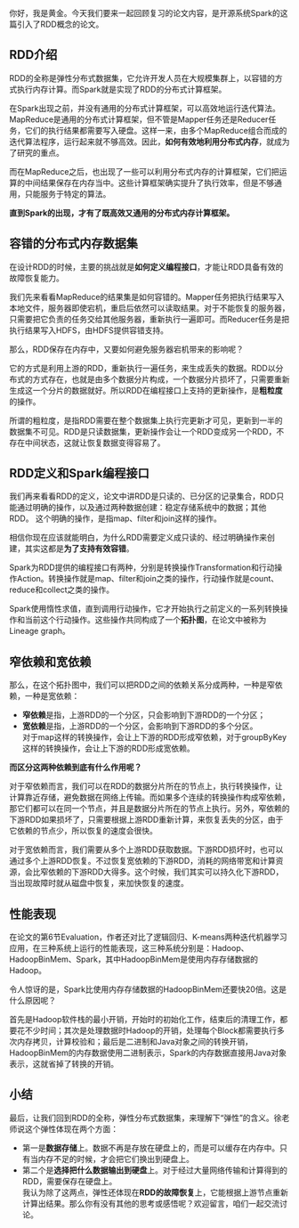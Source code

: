 你好，我是黄金。今天我们要来一起回顾复习的论文内容，是开源系统Spark的这篇引入了RDD概念的论文。

## RDD介绍

RDD的全称是弹性分布式数据集，它允许开发人员在大规模集群上，以容错的方式执行内存计算。而Spark就是实现了RDD的分布式计算框架。

在Spark出现之前，并没有通用的分布式计算框架，可以高效地运行迭代算法。MapReduce是通用的分布式计算框架，但不管是Mapper任务还是Reducer任务，它们的执行结果都需要写入硬盘。这样一来，由多个MapReduce组合而成的迭代算法程序，运行起来就不够高效。因此，**如何有效地利用分布式内存**，就成为了研究的重点。

而在MapReduce之后，也出现了一些可以利用分布式内存的计算框架，它们把运算的中间结果保存在内存当中。这些计算框架确实提升了执行效率，但是不够通用，只能服务于特定的算法。

**直到Spark的出现，才有了既高效又通用的分布式内存计算框架。**

## 容错的分布式内存数据集

在设计RDD的时候，主要的挑战就是**如何定义编程接口**，才能让RDD具备有效的故障恢复能力。

我们先来看看MapReduce的结果集是如何容错的。Mapper任务把执行结果写入本地文件，服务器即使宕机，重启后依然可以读取结果。对于不能恢复的服务器，只需要把它负责的任务交给其他服务器，重新执行一遍即可。而Reducer任务是把执行结果写入HDFS，由HDFS提供容错支持。

那么，RDD保存在内存中，又要如何避免服务器宕机带来的影响呢？

它的方式是利用上游的RDD，重新执行一遍任务，来生成丢失的数据。RDD以分布式的方式存在，也就是由多个数据分片构成，一个数据分片损坏了，只需要重新生成这一个分片的数据就好。所以RDD在编程接口上支持的更新操作，是**粗粒度**的操作。

所谓的粗粒度，是指RDD需要在整个数据集上执行完更新才可见，更新到一半的数据集不可见。RDD是只读数据集，更新操作会让一个RDD变成另一个RDD，不存在中间状态，这就让恢复数据变得容易了。

## RDD定义和Spark编程接口

我们再来看看RDD的定义，论文中讲RDD是只读的、已分区的记录集合，RDD只能通过明确的操作，以及通过两种数据创建：稳定存储系统中的数据；其他RDD。 这个明确的操作，是指map、filter和join这样的操作。

相信你现在应该就能明白，为什么RDD需要定义成只读的、经过明确操作来创建，其实这都是**为了支持有效容错**。

Spark为RDD提供的编程接口有两种，分别是转换操作Transformation和行动操作Action。转换操作就是map、filter和join之类的操作，行动操作就是count、reduce和collect之类的操作。

Spark使用惰性求值，直到调用行动操作，它才开始执行之前定义的一系列转换操作和当前这个行动操作。这些操作共同构成了一个**拓扑图**，在论文中被称为Lineage graph。

## 窄依赖和宽依赖

那么，在这个拓扑图中，我们可以把RDD之间的依赖关系分成两种，一种是窄依赖，一种是宽依赖：

- **窄依赖**是指，上游RDD的一个分区，只会影响到下游RDD的一个分区；
- **宽依赖**是指，上游RDD的一个分区，会影响到下游RDD的多个分区。  
  对于map这样的转换操作，会让上下游的RDD形成窄依赖，对于groupByKey这样的转换操作，会让上下游的RDD形成宽依赖。

**而区分这两种依赖到底有什么作用呢？**

对于窄依赖而言，我们可以在RDD的数据分片所在的节点上，执行转换操作，让计算靠近存储，避免数据在网络上传输。而如果多个连续的转换操作构成窄依赖，那它们都可以在同一个节点，并且是数据分片所在的节点上执行。另外，窄依赖的下游RDD如果损坏了，只需要根据上游RDD重新计算，来恢复丢失的分区，由于它依赖的节点少，所以恢复的速度会很快。

对于宽依赖而言，我们需要从多个上游RDD获取数据。下游RDD损坏时，也可以通过多个上游RDD恢复。不过恢复宽依赖的下游RDD，消耗的网络带宽和计算资源，会比窄依赖的下游RDD大得多。这个时候，我们其实可以持久化下游RDD，当出现故障时就从磁盘中恢复，来加快恢复的速度。

## 性能表现

在论文的第6节Evaluation，作者还对比了逻辑回归、K-means两种迭代机器学习应用，在三种系统上运行的性能表现，这三种系统分别是：Hadoop、HadoopBinMem、Spark，其中HadoopBinMem是使用内存存储数据的Hadoop。

令人惊讶的是，Spark比使用内存存储数据的HadoopBinMem还要快20倍。这是什么原因呢？

首先是Hadoop软件栈的最小开销，开始时的初始化工作，结束后的清理工作，都要花不少时间；其次是处理数据时Hadoop的开销，处理每个Block都需要执行多次内存拷贝，计算校验和；最后是二进制和Java对象之间的转换开销，HadoopBinMem的内存数据使用二进制表示，Spark的内存数据直接用Java对象表示，这就省掉了转换的开销。

## 小结

最后，让我们回到RDD的全称，弹性分布式数据集，来理解下“弹性”的含义。徐老师说这个弹性体现在两个方面：

- 第一是**数据存储**上。数据不再是存放在硬盘上的，而是可以缓存在内存中。只有当内存不足的时候，才会把它们换出到硬盘上。
- 第二个是**选择把什么数据输出到硬盘**上。对于经过大量网络传输和计算得到的RDD，需要保存在硬盘上。  
  我认为除了这两点，弹性还体现在**RDD的故障恢复**上，它能根据上游节点重新计算出结果。那么你有没有其他的思考或感悟呢？欢迎留言，咱们一起交流讨论。